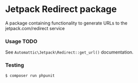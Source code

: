 # Jetpack Redirect package

A package containing functionality to generate URLs to the jetpack.com/redirect service

### Usage TODO

See `Automattic\Jetpack\Redirect::get_url()` documentation.

### Testing

```bash
$ composer run phpunit
```
